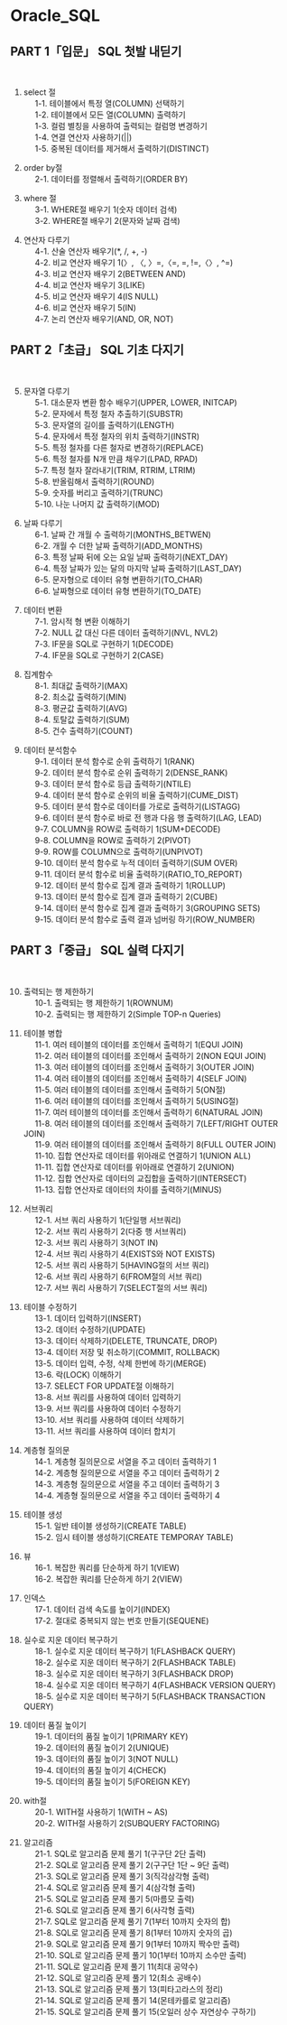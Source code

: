 # Oracle_SQL

## PART 1「입문」 SQL 첫발 내딛기
<br>

1. select 절<br>
&nbsp;&nbsp;&nbsp;&nbsp;&nbsp;1-1. 테이블에서 특정 열(COLUMN) 선택하기<br>
&nbsp;&nbsp;&nbsp;&nbsp;&nbsp;1-2. 테이블에서 모든 열(COLUMN) 출력하기<br>
&nbsp;&nbsp;&nbsp;&nbsp;&nbsp;1-3. 컬럼 별칭을 사용하여 출력되는 컬럼명 변경하기<br>
&nbsp;&nbsp;&nbsp;&nbsp;&nbsp;1-4. 연결 연산자 사용하기(||)<br>
&nbsp;&nbsp;&nbsp;&nbsp;&nbsp;1-5. 중복된 데이터를 제거해서 출력하기(DISTINCT)<br>

2. order by절<br>
&nbsp;&nbsp;&nbsp;&nbsp;&nbsp;2-1. 데이터를 정렬해서 출력하기(ORDER BY)<br>

3. where 절<br>
&nbsp;&nbsp;&nbsp;&nbsp;&nbsp;3-1. WHERE절 배우기 1(숫자 데이터 검색)<br>
&nbsp;&nbsp;&nbsp;&nbsp;&nbsp;3-2. WHERE절 배우기 2(문자와 날짜 검색)<br>

4. 연산자 다루기<br>
&nbsp;&nbsp;&nbsp;&nbsp;&nbsp;4-1. 산술 연산자 배우기(*, /, +, -)<br>
&nbsp;&nbsp;&nbsp;&nbsp;&nbsp;4-2. 비교 연산자 배우기 1(〉, 〈, 〉=,〈=, =, !=,〈〉, ^=)<br>
&nbsp;&nbsp;&nbsp;&nbsp;&nbsp;4-3. 비교 연산자 배우기 2(BETWEEN AND)<br>
&nbsp;&nbsp;&nbsp;&nbsp;&nbsp;4-4. 비교 연산자 배우기 3(LIKE)<br>
&nbsp;&nbsp;&nbsp;&nbsp;&nbsp;4-5. 비교 연산자 배우기 4(IS NULL)<br>
&nbsp;&nbsp;&nbsp;&nbsp;&nbsp;4-6. 비교 연산자 배우기 5(IN)<br>
&nbsp;&nbsp;&nbsp;&nbsp;&nbsp;4-7. 논리 연산자 배우기(AND, OR, NOT)<br>


## PART 2「초급」 SQL 기초 다지기
<br>

5. 문자열 다루기<br>
&nbsp;&nbsp;&nbsp;&nbsp;&nbsp;5-1. 대소문자 변환 함수 배우기(UPPER, LOWER, INITCAP)<br>
&nbsp;&nbsp;&nbsp;&nbsp;&nbsp;5-2. 문자에서 특정 철자 추출하기(SUBSTR)  <br>
&nbsp;&nbsp;&nbsp;&nbsp;&nbsp;5-3. 문자열의 길이를 출력하기(LENGTH)  <br>
&nbsp;&nbsp;&nbsp;&nbsp;&nbsp;5-4. 문자에서 특정 철자의 위치 출력하기(INSTR)<br>
&nbsp;&nbsp;&nbsp;&nbsp;&nbsp;5-5. 특정 철자를 다른 철자로 변경하기(REPLACE)<br>
&nbsp;&nbsp;&nbsp;&nbsp;&nbsp;5-6. 특정 철자를 N개 만큼 채우기(LPAD, RPAD)<br>
&nbsp;&nbsp;&nbsp;&nbsp;&nbsp;5-7. 특정 철자 잘라내기(TRIM, RTRIM, LTRIM)<br>
&nbsp;&nbsp;&nbsp;&nbsp;&nbsp;5-8. 반올림해서 출력하기(ROUND)<br>
&nbsp;&nbsp;&nbsp;&nbsp;&nbsp;5-9. 숫자를 버리고 출력하기(TRUNC)<br>
&nbsp;&nbsp;&nbsp;&nbsp;&nbsp;5-10. 나눈 나머지 값 출력하기(MOD)<br>

6. 날짜 다루기<br>
&nbsp;&nbsp;&nbsp;&nbsp;&nbsp;6-1. 날짜 간 개월 수 출력하기(MONTHS_BETWEN)<br>
&nbsp;&nbsp;&nbsp;&nbsp;&nbsp;6-2.  개월 수 더한 날짜 출력하기(ADD_MONTHS)<br>
&nbsp;&nbsp;&nbsp;&nbsp;&nbsp;6-3.  특정 날짜 뒤에 오는 요일 날짜 출력하기(NEXT_DAY)<br>
&nbsp;&nbsp;&nbsp;&nbsp;&nbsp;6-4.  특정 날짜가 있는 달의 마지막 날짜 출력하기(LAST_DAY)<br>
&nbsp;&nbsp;&nbsp;&nbsp;&nbsp;6-5.  문자형으로 데이터 유형 변환하기(TO_CHAR)<br>
&nbsp;&nbsp;&nbsp;&nbsp;&nbsp;6-6.  날짜형으로 데이터 유형 변환하기(TO_DATE)<br>

7. 데이터 변환<br>
&nbsp;&nbsp;&nbsp;&nbsp;&nbsp;7-1. 암시적 형 변환 이해하기<br>
&nbsp;&nbsp;&nbsp;&nbsp;&nbsp;7-2. NULL 값 대신 다른 데이터 출력하기(NVL, NVL2)<br>
&nbsp;&nbsp;&nbsp;&nbsp;&nbsp;7-3. IF문을 SQL로 구현하기 1(DECODE)<br>
&nbsp;&nbsp;&nbsp;&nbsp;&nbsp;7-4. IF문을 SQL로 구현하기 2(CASE)<br>

8. 집계함수<br>
&nbsp;&nbsp;&nbsp;&nbsp;&nbsp;8-1. 최대값 출력하기(MAX)<br>
&nbsp;&nbsp;&nbsp;&nbsp;&nbsp;8-2. 최소값 출력하기(MIN)<br>
&nbsp;&nbsp;&nbsp;&nbsp;&nbsp;8-3. 평균값 출력하기(AVG)<br>
&nbsp;&nbsp;&nbsp;&nbsp;&nbsp;8-4. 토탈값 출력하기(SUM)<br>
&nbsp;&nbsp;&nbsp;&nbsp;&nbsp;8-5. 건수 출력하기(COUNT)<br>

9. 데이터 분석함수<br>
&nbsp;&nbsp;&nbsp;&nbsp;&nbsp;9-1. 데이터 분석 함수로 순위 출력하기 1(RANK)<br>
&nbsp;&nbsp;&nbsp;&nbsp;&nbsp;9-2. 데이터 분석 함수로 순위 출력하기 2(DENSE_RANK)<br>
&nbsp;&nbsp;&nbsp;&nbsp;&nbsp;9-3. 데이터 분석 함수로 등급 출력하기(NTILE)<br>
&nbsp;&nbsp;&nbsp;&nbsp;&nbsp;9-4. 데이터 분석 함수로 순위의 비율 출력하기(CUME_DIST)<br>
&nbsp;&nbsp;&nbsp;&nbsp;&nbsp;9-5. 데이터 분석 함수로 데이터를 가로로 출력하기(LISTAGG)<br>
&nbsp;&nbsp;&nbsp;&nbsp;&nbsp;9-6. 데이터 분석 함수로 바로 전 행과 다음 행 출력하기(LAG, LEAD)<br>
&nbsp;&nbsp;&nbsp;&nbsp;&nbsp;9-7. COLUMN을 ROW로 출력하기 1(SUM+DECODE)<br>
&nbsp;&nbsp;&nbsp;&nbsp;&nbsp;9-8. COLUMN을 ROW로 출력하기 2(PIVOT)<br>
&nbsp;&nbsp;&nbsp;&nbsp;&nbsp;9-9. ROW를 COLUMN으로 출력하기(UNPIVOT)<br>
&nbsp;&nbsp;&nbsp;&nbsp;&nbsp;9-10. 데이터 분석 함수로 누적 데이터 출력하기(SUM OVER)<br>
&nbsp;&nbsp;&nbsp;&nbsp;&nbsp;9-11. 데이터 분석 함수로 비율 출력하기(RATIO_TO_REPORT)<br>
&nbsp;&nbsp;&nbsp;&nbsp;&nbsp;9-12. 데이터 분석 함수로 집계 결과 출력하기 1(ROLLUP)<br>
&nbsp;&nbsp;&nbsp;&nbsp;&nbsp;9-13. 데이터 분석 함수로 집계 결과 출력하기 2(CUBE)<br>
&nbsp;&nbsp;&nbsp;&nbsp;&nbsp;9-14. 데이터 분석 함수로 집계 결과 출력하기 3(GROUPING SETS)<br>
&nbsp;&nbsp;&nbsp;&nbsp;&nbsp;9-15. 데이터 분석 함수로 출력 결과 넘버링 하기(ROW_NUMBER)<br>

## PART 3「중급」 SQL 실력 다지기
<br>

10. 출력되는 행 제한하기<br>
&nbsp;&nbsp;&nbsp;&nbsp;&nbsp;10-1. 출력되는 행 제한하기 1(ROWNUM)<br>
&nbsp;&nbsp;&nbsp;&nbsp;&nbsp;10-2. 출력되는 행 제한하기 2(Simple TOP-n Queries)<br>

11. 테이블 병합<br>
&nbsp;&nbsp;&nbsp;&nbsp;&nbsp;11-1. 여러 테이블의 데이터를 조인해서 출력하기 1(EQUI JOIN)<br>
&nbsp;&nbsp;&nbsp;&nbsp;&nbsp;11-2. 여러 테이블의 데이터를 조인해서 출력하기 2(NON EQUI JOIN)<br>
&nbsp;&nbsp;&nbsp;&nbsp;&nbsp;11-3. 여러 테이블의 데이터를 조인해서 출력하기 3(OUTER JOIN)<br>
&nbsp;&nbsp;&nbsp;&nbsp;&nbsp;11-4. 여러 테이블의 데이터를 조인해서 출력하기 4(SELF JOIN)<br>
&nbsp;&nbsp;&nbsp;&nbsp;&nbsp;11-5. 여러 테이블의 데이터를 조인해서 출력하기 5(ON절)<br>
&nbsp;&nbsp;&nbsp;&nbsp;&nbsp;11-6. 여러 테이블의 데이터를 조인해서 출력하기 5(USING절)<br>
&nbsp;&nbsp;&nbsp;&nbsp;&nbsp;11-7. 여러 테이블의 데이터를 조인해서 출력하기 6(NATURAL JOIN)<br>
&nbsp;&nbsp;&nbsp;&nbsp;&nbsp;11-8. 여러 테이블의 데이터를 조인해서 출력하기 7(LEFT/RIGHT OUTER JOIN)<br>
&nbsp;&nbsp;&nbsp;&nbsp;&nbsp;11-9. 여러 테이블의 데이터를 조인해서 출력하기 8(FULL OUTER JOIN)<br>
&nbsp;&nbsp;&nbsp;&nbsp;&nbsp;11-10. 집합 연산자로 데이터를 위아래로 연결하기 1(UNION ALL)<br>
&nbsp;&nbsp;&nbsp;&nbsp;&nbsp;11-11. 집합 연산자로 데이터를 위아래로 연결하기 2(UNION)<br>
&nbsp;&nbsp;&nbsp;&nbsp;&nbsp;11-12. 집합 연산자로 데이터의 교집합을 출력하기(INTERSECT)<br>
&nbsp;&nbsp;&nbsp;&nbsp;&nbsp;11-13. 집합 연산자로 데이터의 차이를 출력하기(MINUS)<br>

12. 서브쿼리<br>
&nbsp;&nbsp;&nbsp;&nbsp;&nbsp;12-1. 서브 쿼리 사용하기 1(단일행 서브쿼리)<br>
&nbsp;&nbsp;&nbsp;&nbsp;&nbsp;12-2. 서브 쿼리 사용하기 2(다중 행 서브쿼리)<br>
&nbsp;&nbsp;&nbsp;&nbsp;&nbsp;12-3. 서브 쿼리 사용하기 3(NOT IN)<br>
&nbsp;&nbsp;&nbsp;&nbsp;&nbsp;12-4. 서브 쿼리 사용하기 4(EXISTS와 NOT EXISTS)<br>
&nbsp;&nbsp;&nbsp;&nbsp;&nbsp;12-5. 서브 쿼리 사용하기 5(HAVING절의 서브 쿼리)<br>
&nbsp;&nbsp;&nbsp;&nbsp;&nbsp;12-6. 서브 쿼리 사용하기 6(FROM절의 서브 쿼리)<br>
&nbsp;&nbsp;&nbsp;&nbsp;&nbsp;12-7. 서브 쿼리 사용하기 7(SELECT절의 서브 쿼리)<br>

13. 테이블 수정하기<br>
&nbsp;&nbsp;&nbsp;&nbsp;&nbsp;13-1. 데이터 입력하기(INSERT)<br>
&nbsp;&nbsp;&nbsp;&nbsp;&nbsp;13-2. 데이터 수정하기(UPDATE)<br>
&nbsp;&nbsp;&nbsp;&nbsp;&nbsp;13-3. 데이터 삭제하기(DELETE, TRUNCATE, DROP)<br>
&nbsp;&nbsp;&nbsp;&nbsp;&nbsp;13-4. 데이터 저장 및 취소하기(COMMIT, ROLLBACK)<br>
&nbsp;&nbsp;&nbsp;&nbsp;&nbsp;13-5. 데이터 입력, 수정, 삭제 한번에 하기(MERGE)<br>
&nbsp;&nbsp;&nbsp;&nbsp;&nbsp;13-6. 락(LOCK) 이해하기<br>
&nbsp;&nbsp;&nbsp;&nbsp;&nbsp;13-7. SELECT FOR UPDATE절 이해하기<br>
&nbsp;&nbsp;&nbsp;&nbsp;&nbsp;13-8. 서브 쿼리를 사용하여 데이터 입력하기<br>
&nbsp;&nbsp;&nbsp;&nbsp;&nbsp;13-9. 서브 쿼리를 사용하여 데이터 수정하기<br>
&nbsp;&nbsp;&nbsp;&nbsp;&nbsp;13-10. 서브 쿼리를 사용하여 데이터 삭제하기<br>
&nbsp;&nbsp;&nbsp;&nbsp;&nbsp;13-11. 서브 쿼리를 사용하여 데이터 합치기<br>

14. 계층형 질의문<br>
&nbsp;&nbsp;&nbsp;&nbsp;&nbsp;14-1. 계층형 질의문으로 서열을 주고 데이터 출력하기 1<br>
&nbsp;&nbsp;&nbsp;&nbsp;&nbsp;14-2. 계층형 질의문으로 서열을 주고 데이터 출력하기 2<br>
&nbsp;&nbsp;&nbsp;&nbsp;&nbsp;14-3. 계층형 질의문으로 서열을 주고 데이터 출력하기 3<br>
&nbsp;&nbsp;&nbsp;&nbsp;&nbsp;14-4. 계층형 질의문으로 서열을 주고 데이터 출력하기 4<br>

15. 테이블 생성<br>
&nbsp;&nbsp;&nbsp;&nbsp;&nbsp;15-1. 일반 테이블 생성하기(CREATE TABLE)<br>
&nbsp;&nbsp;&nbsp;&nbsp;&nbsp;15-2. 임시 테이블 생성하기(CREATE TEMPORAY TABLE)<br>

16. 뷰<br>
&nbsp;&nbsp;&nbsp;&nbsp;&nbsp;16-1. 복잡한 쿼리를 단순하게 하기 1(VIEW)<br>
&nbsp;&nbsp;&nbsp;&nbsp;&nbsp;16-2. 복잡한 쿼리를 단순하게 하기 2(VIEW)<br>

17. 인덱스<br>
&nbsp;&nbsp;&nbsp;&nbsp;&nbsp;17-1. 데이터 검색 속도를 높이기(INDEX)<br>
&nbsp;&nbsp;&nbsp;&nbsp;&nbsp;17-2. 절대로 중복되지 않는 번호 만들기(SEQUENE)<br>

18. 실수로 지운 데이터 복구하기<br>
&nbsp;&nbsp;&nbsp;&nbsp;&nbsp;18-1. 실수로 지운 데이터 복구하기 1(FLASHBACK QUERY)<br>
&nbsp;&nbsp;&nbsp;&nbsp;&nbsp;18-2. 실수로 지운 데이터 복구하기 2(FLASHBACK TABLE)<br>
&nbsp;&nbsp;&nbsp;&nbsp;&nbsp;18-3. 실수로 지운 데이터 복구하기 3(FLASHBACK DROP)<br>
&nbsp;&nbsp;&nbsp;&nbsp;&nbsp;18-4. 실수로 지운 데이터 복구하기 4(FLASHBACK VERSION QUERY)<br>
&nbsp;&nbsp;&nbsp;&nbsp;&nbsp;18-5. 실수로 지운 데이터 복구하기 5(FLASHBACK TRANSACTION QUERY)<br>

19. 데이터 품질 높이기<br>
&nbsp;&nbsp;&nbsp;&nbsp;&nbsp;19-1. 데이터의 품질 높이기 1(PRIMARY KEY)<br>
&nbsp;&nbsp;&nbsp;&nbsp;&nbsp;19-2. 데이터의 품질 높이기 2(UNIQUE)<br>
&nbsp;&nbsp;&nbsp;&nbsp;&nbsp;19-3. 데이터의 품질 높이기 3(NOT NULL)<br>
&nbsp;&nbsp;&nbsp;&nbsp;&nbsp;19-4. 데이터의 품질 높이기 4(CHECK)<br>
&nbsp;&nbsp;&nbsp;&nbsp;&nbsp;19-5. 데이터의 품질 높이기 5(FOREIGN KEY)<br>

20. with절<br>
&nbsp;&nbsp;&nbsp;&nbsp;&nbsp;20-1. WITH절 사용하기 1(WITH ~ AS)<br>
&nbsp;&nbsp;&nbsp;&nbsp;&nbsp;20-2. WITH절 사용하기 2(SUBQUERY FACTORING)<br>

21. 알고리즘<br>
&nbsp;&nbsp;&nbsp;&nbsp;&nbsp;21-1. SQL로 알고리즘 문제 풀기 1(구구단 2단 출력)<br>
&nbsp;&nbsp;&nbsp;&nbsp;&nbsp;21-2. SQL로 알고리즘 문제 풀기 2(구구단 1단 ~ 9단 출력)<br>
&nbsp;&nbsp;&nbsp;&nbsp;&nbsp;21-3. SQL로 알고리즘 문제 풀기 3(직각삼각형 출력)<br>
&nbsp;&nbsp;&nbsp;&nbsp;&nbsp;21-4. SQL로 알고리즘 문제 풀기 4(삼각형 출력)<br>
&nbsp;&nbsp;&nbsp;&nbsp;&nbsp;21-5. SQL로 알고리즘 문제 풀기 5(마름모 출력)<br>
&nbsp;&nbsp;&nbsp;&nbsp;&nbsp;21-6. SQL로 알고리즘 문제 풀기 6(사각형 출력)<br>
&nbsp;&nbsp;&nbsp;&nbsp;&nbsp;21-7. SQL로 알고리즘 문제 풀기 7(1부터 10까지 숫자의 합)<br>
&nbsp;&nbsp;&nbsp;&nbsp;&nbsp;21-8. SQL로 알고리즘 문제 풀기 8(1부터 10까지 숫자의 곱)<br>
&nbsp;&nbsp;&nbsp;&nbsp;&nbsp;21-9. SQL로 알고리즘 문제 풀기 9(1부터 10까지 짝수만 출력)<br>
&nbsp;&nbsp;&nbsp;&nbsp;&nbsp;21-10. SQL로 알고리즘 문제 풀기 10(1부터 10까지 소수만 출력)<br>
&nbsp;&nbsp;&nbsp;&nbsp;&nbsp;21-11. SQL로 알고리즘 문제 풀기 11(최대 공약수)<br>
&nbsp;&nbsp;&nbsp;&nbsp;&nbsp;21-12. SQL로 알고리즘 문제 풀기 12(최소 공배수)<br>
&nbsp;&nbsp;&nbsp;&nbsp;&nbsp;21-13. SQL로 알고리즘 문제 풀기 13(피타고라스의 정리)<br>
&nbsp;&nbsp;&nbsp;&nbsp;&nbsp;21-14. SQL로 알고리즘 문제 풀기 14(몬테카를로 알고리즘)<br>
&nbsp;&nbsp;&nbsp;&nbsp;&nbsp;21-15. SQL로 알고리즘 문제 풀기 15(오일러 상수 자연상수 구하기)<br>
